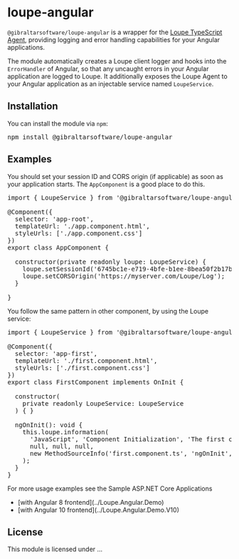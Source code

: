 # loupe-angular
<code>@gibraltarsoftware/loupe-angular</code> is a wrapper for the [Loupe TypeScript Agent](../loupe-typescript), providing logging and error handling capabilities for your Angular applications.

The module automatically creates a Loupe client logger and hooks into the <code>ErrorHandler</code> of Angular, so that any uncaught errors in your Angular application are logged to Loupe. It additionally exposes the Loupe Agent to your Angular application as an injectable service named <code>LoupeService</code>.

## Installation
You can install the module via <code>npm</code>:

<pre>
npm install @gibraltarsoftware/loupe-angular
</pre>

## Examples

You should set your session ID and CORS origin (if applicable) as soon as your application starts. The <code>AppComponent</code> is a good place to do this.

<pre>
import { LoupeService } from '@gibraltarsoftware/loupe-angular';

@Component({
  selector: 'app-root', 
  templateUrl: './app.component.html',
  styleUrls: ['./app.component.css']
})
export class AppComponent {

  constructor(private readonly loupe: LoupeService) {
    loupe.setSessionId('6745bc1e-e719-4bfe-b1ee-8bea50f2b17b');
    loupe.setCORSOrigin('https://myserver.com/Loupe/Log');
  }
  
}
</pre>

You follow the same pattern in other component, by using the Loupe service:

<pre>
import { LoupeService } from '@gibraltarsoftware/loupe-angular';

@Component({
  selector: 'app-first',
  templateUrl: './first.component.html',
  styleUrls: ['./first.component.css']
})
export class FirstComponent implements OnInit {

  constructor(
    private readonly LoupeService: LoupeService
  ) { }

  ngOnInit(): void {
    this.loupe.information(
      'JavaScript', 'Component Initialization', 'The first component is initializing',
      null, null, null,
      new MethodSourceInfo('first.component.ts', 'ngOnInit', 15)
    );
  }
}
</pre>

For more usage examples see the Sample ASP.NET Core Applications
<ul>
<li>[with Angular 8 frontend](../Loupe.Angular.Demo)</li>
<li>[with Angular 10 frontend](../Loupe.Angular.Demo.V10)</li>
</ul>

## License
This module is licensed under ...
